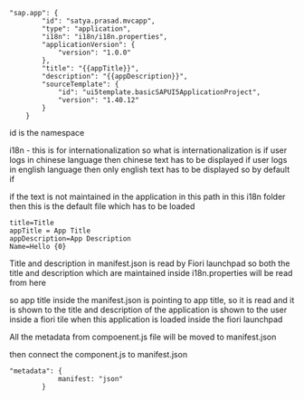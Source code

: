 ```
"sap.app": {
		"id": "satya.prasad.mvcapp", 
		"type": "application",
		"i18n": "i18n/i18n.properties",
		"applicationVersion": {
			"version": "1.0.0"
		},
		"title": "{{appTitle}}",
		"description": "{{appDescription}}",
		"sourceTemplate": {
			"id": "ui5template.basicSAPUI5ApplicationProject",
			"version": "1.40.12"
		}
	}
```

id is the namespace 

i18n -  this is for internationalization so what is internationalization is if user logs in chinese language then chinese text has to be displayed if user logs in english language then only english text has to be displayed so by default if

if the text is not maintained in the application in this path in this i18n folder then this is the default file which has to be loaded 

```
title=Title
appTitle = App Title
appDescription=App Description
Name=Hello {0}
```

Title and description in manifest.json is read by Fiori launchpad so both the title and description which are maintained inside i18n.properties will be read from here 

so app title inside the manifest.json is pointing to app title, so it is read and it is shown to the title and description of the application is shown to the user inside a fiori tile when this application is loaded inside the fiori launchpad

All the metadata from compoenent.js file will be moved to manifest.json

then connect the component.js to manifest.json
```
"metadata": {
			manifest: "json"
		}
```